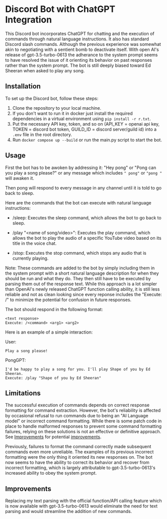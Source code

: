 # Discord Bot with ChatGPT Integration

This Discord bot incorporates ChatGPT for chatting and the execution of commands through natural language instructions. It also has standard Discord slash commands. Although the previous experience was somewhat akin to negotiating with a sentient bomb to deactivate itself. With open AI's release of gpt-3.5-turbo-0613 the adherance to the system prompt seems to have resolved the issue of it orienting its behavior on past responses rather than the system prompt. The bot is still deeply biased toward Ed Sheeran when asked to play any song.

## Installation

To set up the Discord bot, follow these steps:

1. Clone the repository to your local machine.
2. If you don't want to run it in docker just install the required dependencies in a virtual environment using `pip install -r r.txt`.
3. Put the necessary API key, token, and so on (API_KEY = openai api key, TOKEN = discord bot token, GUILD_ID = discord server/guild id) into a `.env` file in the root directory.
4. Run `docker compose up --build` or run the main.py script to start the bot.

## Usage

First the bot has to be awoken by addressing it:
  "Hey pong" or "Pong can you play a song please?" or any message which includes `" pong"` or `"pong "` will awaken it.

Then pong will respond to every message in any channel until it is told to go back to sleep.

Here are the commands that the bot can execute with natural language instructions:

- /sleep: Executes the sleep command, which allows the bot to go back to sleep.

- /play "<name of song/video>": Executes the play command, which allows the bot to play the audio of a specific YouTube video based on its title in the voice chat.

- /stop: Executes the stop command, which stops any audio that is currently playing.

Note: These commands are added to the bot by simply including them in the system prompt with a short natural language description for when they should be run and what they do. They then still have to be executed by parsing them out of the response text. While this approach is a lot simpler than OpenAI's newly released ChatGPT function calling ability, it is still less reliable and not as clean looking since every reponse includes the "Execute: /<command>" to minimize the potential for confusion in future responses.

The bot should respond in the following format:

```
<text response>
Execute: /<command> <arg1> <arg2>
```

Here is an example of a simple interaction:

User:
  
  ```
  Play a song please!
  ```

PongGPT:
  
  ```
  I'd be happy to play a song for you. I'll play Shape of you by Ed Sheeran.
  Execute: /play "Shape of you by Ed Sheeran"
  ```
  
## Limitations
The successful execution of commands depends on correct response formatting for command extraction. However, the bot's reliability is affected by occasional refusal to run commands due to being an "AI Language model" or incorrect command formatting. While there is some patch code in place to handle malformed responses to prevent some command formatting failures, relying on these solutions is not an effective or definitive approach. See [Improvements](#improvements) for potential [improvements](#improvements).

Previously, failures to format the command correctly made subsequent commands even more unreliable. The examples of its previous incorrect formatting were the only thing it oriented its new responses on. The bot now seems to have the ability to correct its behavior and recover from incorrect formatting, which is largely attributable to gpt-3.5-turbo-0613's increased ability to obey the system prompt.

## Improvements
Replacing my text parsing with the official function/API calling feature which is now available with gpt-3.5-turbo-0613 would eliminate the need for text parsing and would streamline the addition of new commands.
